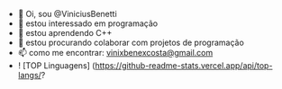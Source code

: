 - 👋 Oi, sou @ViniciusBenetti
- 👀 estou interessado em programação
- 🌱 estou aprendendo C++
- 💞️ estou procurando colaborar com projetos de programação
- 📫 como me encontrar: vinixbenexcosta@gmail.com
- ! [TOP Linguagens] (https://github-readme-stats.vercel.app/api/top-langs/?

<!---

--->
